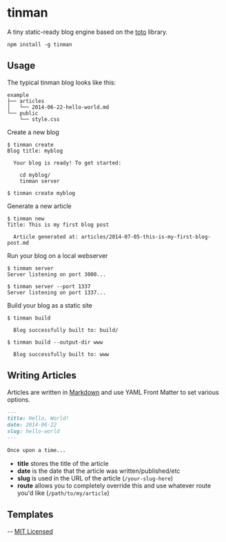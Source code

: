 # tinman

A tiny static-ready blog engine based on the
[toto](http://github.com/cloudhead/toto) library.

```
npm install -g tinman
```

## Usage

The typical tinman blog looks like this:

```
example
├── articles
│   └── 2014-06-22-hello-world.md
└── public
    └── style.css
```

Create a new blog

```
$ tinman create
Blog title: myblog

  Your blog is ready! To get started:

    cd myblog/
    tinman server

$ tinman create myblog
```

Generate a new article

```
$ tinman new
Title: This is my first blog post

  Article generated at: articles/2014-07-05-this-is-my-first-blog-post.md
```

Run your blog on a local webserver

```
$ tinman server
Server listening on port 3000...

$ tinman server --port 1337
Server listening on port 1337...
```

Build your blog as a static site

```
$ tinman build

  Blog successfully built to: build/

$ tinman build --output-dir www

  Blog successfully built to: www
```

## Writing Articles

Articles are written in [Markdown](http://daringfireball.net/projects/markdown/)
and use YAML Front Matter to set various options.

```markdown
---
title: Hello, World!
date: 2014-06-22
slug: hello-world
---

Once upon a time...
```

* **title** stores the title of the article
* **date** is the date that the article was written/published/etc
* **slug** is used in the URL of the article (`/your-slug-here`)
* **route** allows you to completely override this and use whatever
  route you'd like (`/path/to/my/article`)

## Templates

--
[MIT Licensed](https://github.com/jdan/tinman/blob/master/LICENSE)
